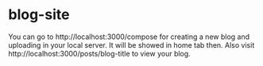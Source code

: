 # blog-site
You can go to http://localhost:3000/compose for creating a new blog and uploading in your local server. It will be showed in home tab then. Also visit http://localhost:3000/posts/blog-title to view your blog.
